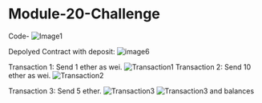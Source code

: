 # Module-20-Challenge
Code- ![Image1](https://github.com/Seemaaswal7/Module-20-Challenge/assets/120348854/0cca05ab-7b23-49d4-9f9d-c75335b3c550)

Depolyed Contract with deposit:
![image6](https://github.com/Seemaaswal7/Module-20-Challenge/assets/120348854/f3e0ef0b-94b8-47cf-8f7c-9b79be7ee8e6)

Transaction 1: Send 1 ether as wei.
![Transaction1](https://github.com/Seemaaswal7/Module-20-Challenge/assets/120348854/7e371c11-f6d5-42e6-8e74-7a4c2af89a0c)
Transaction 2: Send 10 ether as wei.
![Transaction2](https://github.com/Seemaaswal7/Module-20-Challenge/assets/120348854/20700035-653b-45af-a72d-900497972a95)

Transaction 3: Send 5 ether.
![Transaction3 ](https://github.com/Seemaaswal7/Module-20-Challenge/assets/120348854/6d086b44-f26d-4c3c-940c-ac662a84c277)
![Transaction3 and balances](https://github.com/Seemaaswal7/Module-20-Challenge/assets/120348854/afc14c02-ff1b-4108-9b0f-ade060d20f53)
